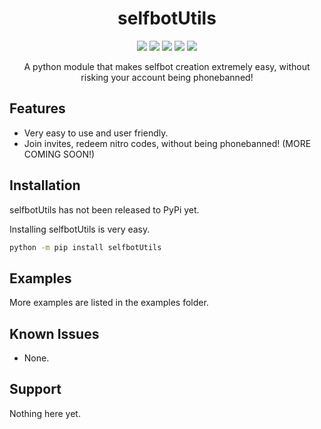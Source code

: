 <h1 align="center">selfbotUtils</h1>

<p align="center">
  <a href="https://codefactor.io/repository/github/adam757521/selfbotUtils/"><img src="https://img.shields.io/codefactor/grade/github/adam757521/selfbotUtils?style=flat-square" /></a>
  <a href="https://pepy.tech/project/selfbotUtils"><img src="https://img.shields.io/pypi/dm/selfbotUtils?color=green&style=flat-square" /></a>
  <a href="https://pypi.org/project/selfbotUtils/"><img src="https://img.shields.io/pypi/v/selfbotUtils?style=flat-square" /></a>
  <a href=""><img src="https://img.shields.io/pypi/l/selfbotUtils?style=flat-square" /></a>
  <a href="https://github.com/psf/black"><img src="https://img.shields.io/badge/code%20style-black-000000.svg?style=flat-square"></a>
</p>

<p align="center">
   A python module that makes selfbot creation extremely easy, without risking your account being phonebanned!
</p>

Features
-------------

- Very easy to use and user friendly.
- Join invites, redeem nitro codes, without being phonebanned!
(MORE COMING SOON!)

Installation
--------------

selfbotUtils has not been released to PyPi yet.

Installing selfbotUtils is very easy.  

```sh
python -m pip install selfbotUtils
```

Examples
--------------

More examples are listed in the examples folder.

Known Issues
--------------

- None.

Support
--------------

Nothing here yet.
